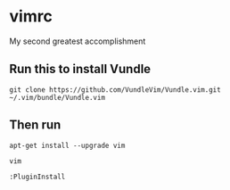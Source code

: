 # vimrc
My second greatest accomplishment

## Run this to install Vundle
`git clone https://github.com/VundleVim/Vundle.vim.git ~/.vim/bundle/Vundle.vim`

## Then run

`apt-get install --upgrade vim`

`vim`

`:PluginInstall`
